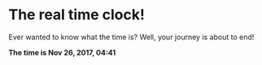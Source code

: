 # The real time clock!

Ever wanted to know what the time is? Well, your journey is about to end!

**The time is Nov 26, 2017, 04:41**